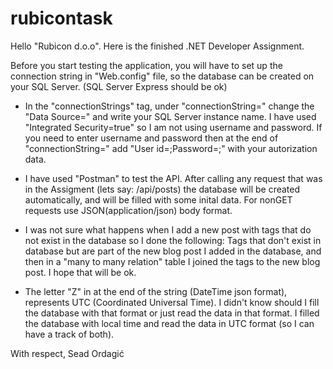 # rubicontask

Hello "Rubicon d.o.o". Here is the finished .NET Developer Assignment.

Before you start testing the application, you will have to set up the connection string in "Web.config" file, so the database can be created on your SQL Server. (SQL Server Express should be ok)

- In the "connectionStrings" tag, under "connectionString=" change the "Data Source=" and write your SQL Server instance name. I have used "Integrated Security=true" so I am not using username and password. If you need to enter username and password then at the end of "connectionString=" add "User id=;Password=;" with your autorization data. 
  
- I have used "Postman" to test the API. After calling any request that was in the Assigment (lets say: /api/posts) the database will be created automatically, and will be filled with some inital data. For nonGET requests use JSON(application/json) body format. 

- I was not sure what happens when I add a new post with tags that do not exist in the database so I done the following: 
Tags that don't exist in database but are part of the new blog post I added in the database, and then in a "many to many relation" table I joined the tags to the new blog post. I hope that will be ok. 

- The letter "Z" in at the end of the string (DateTime json format), represents UTC (Coordinated Universal Time). I didn't know should I fill the database with that format or just read the data in that format. I filled the database with local time and read the data in UTC format (so I can have a track of both). 

With respect, 
Sead Ordagić 


